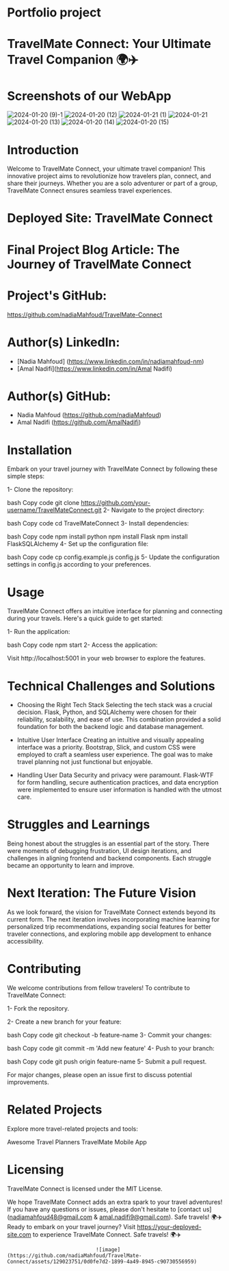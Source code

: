 # Portfolio project
# TravelMate Connect: Your Ultimate Travel Companion 🌍✈️

# Screenshots of our WebApp
![2024-01-20 (9)-1](https://github.com/nadiaMahfoud/TravelMate-Connect/assets/129023751/75ed1e03-df82-4902-aea8-8ffa5e5b0f94)
![2024-01-20 (12)](https://github.com/nadiaMahfoud/TravelMate-Connect/assets/129023751/1f1389cd-42e6-47fd-9a55-f72d24c6305a)
![2024-01-21 (1)](https://github.com/nadiaMahfoud/TravelMate-Connect/assets/129023751/88ba85c0-931c-46c2-bf5c-3e36f883180a)
![2024-01-21](https://github.com/nadiaMahfoud/TravelMate-Connect/assets/129023751/d48d9b97-430f-4e6a-bbce-8ba64cdafb72)
![2024-01-20 (13)](https://github.com/nadiaMahfoud/TravelMate-Connect/assets/129023751/fee32526-f808-44ba-8e5f-45c203f92de1)
![2024-01-20 (14)](https://github.com/nadiaMahfoud/TravelMate-Connect/assets/129023751/3df6ece4-aadf-4058-823e-5bbcbf130195)
![2024-01-20 (15)](https://github.com/nadiaMahfoud/TravelMate-Connect/assets/129023751/260626da-d17e-4cc7-a85f-bc9b5546e9cc)


# Introduction
  Welcome to TravelMate Connect, your ultimate travel companion! This innovative project aims to revolutionize how travelers plan, connect, and share their journeys. Whether you are a solo adventurer or part of a group, TravelMate Connect ensures seamless travel experiences.

# Deployed Site: TravelMate Connect
# Final Project Blog Article: The Journey of TravelMate Connect

# Project's GitHub:
https://github.com/nadiaMahfoud/TravelMate-Connect

# Author(s) LinkedIn:
- [Nadia Mahfoud] (https://www.linkedin.com/in/nadiamahfoud-nm)
- [Amal Nadifi](https://www.linkedin.com/in/Amal Nadifi)
# Author(s) GitHub:
- Nadia Mahfoud (https://github.com/nadiaMahfoud)
- Amal Nadifi (https://github.com/AmalNadifi)
  
# Installation
Embark on your travel journey with TravelMate Connect by following these simple steps:

1- Clone the repository:

bash
Copy code
git clone https://github.com/your-username/TravelMateConnect.git
2- Navigate to the project directory:

bash
Copy code
cd TravelMateConnect
3- Install dependencies:

bash
Copy code
npm install python
npm install Flask
npm install FlaskSQLAlchemy
4- Set up the configuration file:

bash
Copy code
cp config.example.js config.js
5- Update the configuration settings in config.js according to your preferences.

# Usage
TravelMate Connect offers an intuitive interface for planning and connecting during your travels. Here's a quick guide to get started:

1- Run the application:

bash
Copy code
npm start
2- Access the application:

Visit http://localhost:5001 in your web browser to explore the features.

# Technical Challenges and Solutions
- Choosing the Right Tech Stack
  Selecting the tech stack was a crucial decision. Flask, Python, and SQLAlchemy were chosen for their reliability, scalability, and ease of use. This combination provided a solid foundation for both the backend logic and database management.

- Intuitive User Interface
  Creating an intuitive and visually appealing interface was a priority. Bootstrap, Slick, and custom CSS were employed to craft a seamless user experience. The goal was to make travel planning not just functional but enjoyable.

- Handling User Data
Security and privacy were paramount. Flask-WTF for form handling, secure authentication practices, and data encryption were implemented to ensure user information is handled with the utmost care.

# Struggles and Learnings
Being honest about the struggles is an essential part of the story. There were moments of debugging frustration, UI design iterations, and challenges in aligning frontend and backend components. Each struggle became an opportunity to learn and improve.

# Next Iteration: The Future Vision
As we look forward, the vision for TravelMate Connect extends beyond its current form. The next iteration involves incorporating machine learning for personalized trip recommendations, expanding social features for better traveler connections, and exploring mobile app development to enhance accessibility.

# Contributing
We welcome contributions from fellow travelers! To contribute to TravelMate Connect:

1- Fork the repository.

2- Create a new branch for your feature:

bash
Copy code
git checkout -b feature-name
3- Commit your changes:

bash
Copy code
git commit -m 'Add new feature'
4- Push to your branch:

bash
Copy code
git push origin feature-name
5- Submit a pull request.

For major changes, please open an issue first to discuss potential improvements.


# Related Projects
Explore more travel-related projects and tools:

Awesome Travel Planners
TravelMate Mobile App

# Licensing
TravelMate Connect is licensed under the MIT License.

We hope TravelMate Connect adds an extra spark to your travel adventures! If you have any questions or issues, please don't hesitate to [contact us](nadiamahfoud48@gmail.com & amal.nadifi9@gmail.com). Safe travels! 🌍✈️
Ready to embark on your travel journey? Visit https://your-deployed-site.com to experience TravelMate Connect. Safe travels! 🌍✈️

                                 ![image](https://github.com/nadiaMahfoud/TravelMate-Connect/assets/129023751/0d0fe7d2-1899-4a49-8945-c90730556959)
